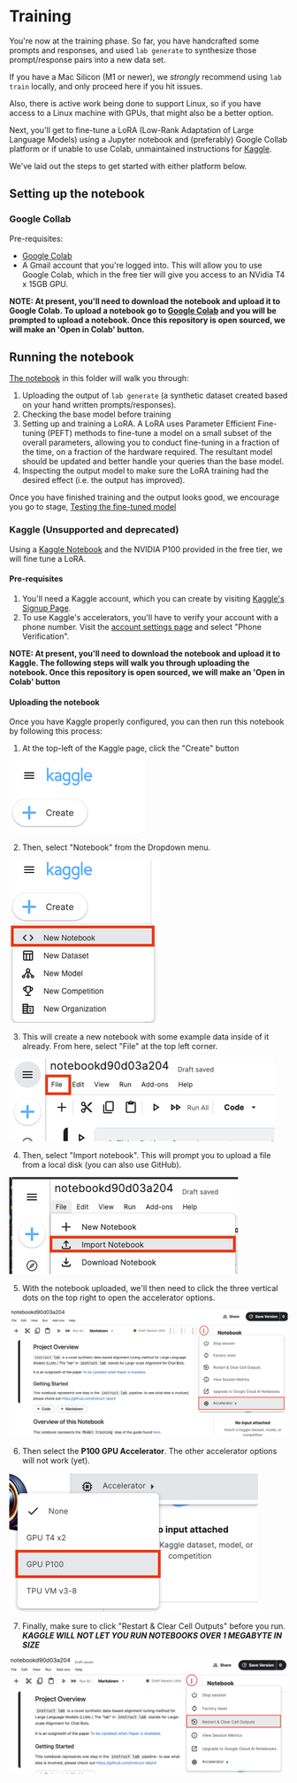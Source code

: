 # Training

You're now at the training phase. So far, you have handcrafted some prompts and
responses, and used `lab generate` to synthesize those prompt/response pairs
into a new data set.

If you have a Mac Silicon (M1 or newer), we _strongly_ recommend using `lab
train` locally, and only proceed here if you hit issues.

Also, there is active work being done to support Linux, so if you have
access to a Linux machine with GPUs, that might also be a better option.

Next, you'll get to fine-tune a LoRA (Low-Rank Adaptation of Large Language
Models) using a Jupyter notebook and (preferably) Google Collab platform or if
unable to use Colab, unmaintained instructions for
[Kaggle](https://www.kaggle.com).

We've laid out the steps to get started with either platform below.

## Setting up the notebook

### Google Collab

Pre-requisites:
* [Google Colab](https://research.google.com/colaboratory/faq.html)
* A Gmail account that you're logged into. This will allow you to use Google Colab, which in the free tier will give you access to an NVidia T4 x 15GB GPU.

**NOTE: At present, you'll need to download the notebook and upload it to Google Colab. To upload a notebook go to [Google Colab](https://colab.research.google.com) and you will be prompted to upload a notebook. Once this repository is open sourced, we will make an 'Open in Colab' button.**

## Running the notebook

[The notebook](./Training_a_LoRA_With_Instruct_Lab.ipynb) in this folder will walk you through:
1. Uploading the output of `lab generate` (a synthetic dataset created based on your hand written prompts/responses).
2. Checking the base model before training
3. Setting up and training a LoRA. A LoRA uses Parameter Efficient Fine-tuning (PEFT) methods to fine-tune a model on a small subset of the overall parameters, allowing you to conduct fine-tuning in a fraction of the time, on a fraction of the hardware required. The resultant model should be updated and better handle your queries than the base model.
4. Inspecting the output model to make sure the LoRA training had the desired effect (i.e. the output has improved).

Once you have finished training and the output looks good, we encourage you go to stage, [Testing the fine-tuned model](../README.md#👩🏽‍🔬-3-testing-the-fine-tuned-model)


### Kaggle (Unsupported and deprecated)

Using a [Kaggle Notebook](https://github.com/instruct-lab/cli/blob/main/notebooks/Training_a_LoRA_With_Instruct_Lab.ipynb)
and the NVIDIA P100 provided in the free tier, we will fine tune a LoRA.

#### Pre-requisites

1. You'll need a Kaggle account, which you can create by visiting [Kaggle's Signup Page](https://www.kaggle.com/account/login?phase=startRegisterTab&returnUrl=%2F).
1. To use Kaggle's accelerators, you'll have to verify your account with a phone number. Visit the [account settings page](https://www.kaggle.com/settings) and select "Phone Verification".


**NOTE: At present, you'll need to download the notebook and upload it to Kaggle. The following steps will walk you through uploading the notebook. Once this repository is open sourced, we will make an 'Open in Colab' button**


#### Uploading the notebook

Once you have Kaggle properly configured, you can then run this notebook by following this process:

1. At the top-left of the Kaggle page, click the "Create" button

![create-notebook](images/kaggle/create.png)


2. Then, select "Notebook" from the Dropdown menu.

![create-new-notebook](images/kaggle/create-new-nb.png)


3. This will create a new notebook with some example data inside of it already. From here, select "File" at the top left corner.

![new-notebook-file-click](images/kaggle/file-click.png)

4. Then, select "Import notebook". This will prompt you to upload a file from a local disk (you can also use GitHub).

![import-new-notebook](images/kaggle/import-nb.png)


5. With the notebook uploaded, we'll then need to click the three vertical dots on the top right to open the accelerator options.

![select-an-accelerator](images/kaggle/select-accelerator.png)

6. Then select the **P100 GPU Accelerator**. The other accelerator options will not work (yet).

![selecting-the-p100-gpu](images/kaggle/select-accelerator-p100.png)


7. Finally, make sure to click "Restart & Clear Cell Outputs" before you run. ***KAGGLE WILL NOT LET YOU RUN NOTEBOOKS OVER 1 MEGABYTE IN SIZE***

![restart-and-clear-cell-outputs](images/kaggle/clear-outputs.png)

